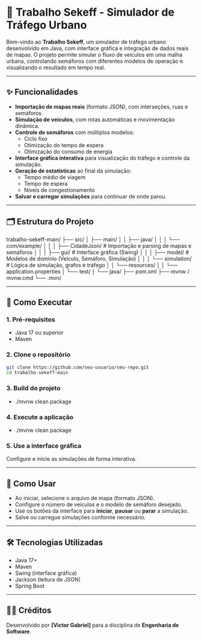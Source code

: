 # 🚦 Trabalho Sekeff - Simulador de Tráfego Urbano

Bem-vindo ao **Trabalho Sekeff**, um simulador de tráfego urbano desenvolvido em Java, com interface gráfica e integração de dados reais de mapas. O projeto permite simular o fluxo de veículos em uma malha urbana, controlando semáforos com diferentes modelos de operação e visualizando o resultado em tempo real.

---

## ✨ Funcionalidades

- **Importação de mapas reais** (formato JSON), com interseções, ruas e semáforos.
- **Simulação de veículos**, com rotas automáticas e movimentação dinâmica.
- **Controle de semáforos** com múltiplos modelos:
  - Ciclo fixo
  - Otimização do tempo de espera
  - Otimização do consumo de energia
- **Interface gráfica interativa** para visualização do tráfego e controle da simulação.
- **Geração de estatísticas** ao final da simulação:
  - Tempo médio de viagem
  - Tempo de espera
  - Níveis de congestionamento
- **Salvar e carregar simulações** para continuar de onde parou.

---

## 🗂️ Estrutura do Projeto
trabalho-sekeff-main/
├── src/
│ ├── main/
│ │ ├── java/
│ │ │ └── com/example/
│ │ │ ├── CidadeJson/ # Importação e parsing de mapas e semáforos
│ │ │ ├── gui/ # Interface gráfica (Swing)
│ │ │ ├── model/ # Modelos de domínio (Veículo, Semáforo, Simulação)
│ │ │ └── simulation/ # Lógica de simulação, grafos e tráfego
│ │ └── resources/
│ │ └── application.properties
│ └── test/
│ └── java/
├── pom.xml
├── mvnw / mvnw.cmd
└── .mvn/

---

## 🚀 Como Executar

### 1. Pré-requisitos

- Java 17 ou superior  
- Maven

### 2. Clone o repositório

```bash
git clone https://github.com/seu-usuario/seu-repo.git
cd trabalho-sekeff-main
```

### 3. Build do projeto

-  ./mvnw clean package

### 4. Execute a aplicação
-  ./mvnw clean package

### 5. Use a interface gráfica
Configure e inicie as simulações de forma interativa.

---

## 🧭 Como Usar

- Ao iniciar, selecione o arquivo de mapa (formato JSON).
- Configure o número de veículos e o modelo de semáforo desejado.
- Use os botões da interface para **iniciar**, **pausar** ou **parar** a simulação.
- Salve ou carregue simulações conforme necessário.

---

## 🛠️ Tecnologias Utilizadas

- Java 17+
- Maven
- Swing (interface gráfica)
- Jackson (leitura de JSON)
- Spring Boot

---

## 👨‍💻 Créditos

Desenvolvido por **[Victor Gabriel]** para a disciplina de **Engenharia de Software**.
